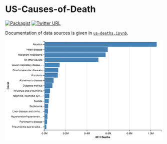 # US-Causes-of-Death
[![Packagist](https://img.shields.io/packagist/l/doctrine/orm.svg?maxAge=2592000)](https://github.com/mkudija/US-Causes-of-Death/blob/master/LICENSE.txt)
[![Twitter URL](https://img.shields.io/twitter/url/http/shields.io.svg?style=social&maxAge=2592000)](https://twitter.com/mkudija)

Documentation of data sources is given in [`us-deaths.ipynb`](https://github.com/mkudija/US-Causes-of-Death/blob/master/us-deaths.ipynb).

![2011 US Causes of Death](https://github.com/mkudija/US-Causes-of-Death/blob/master/2011_causes_of_death.png)
